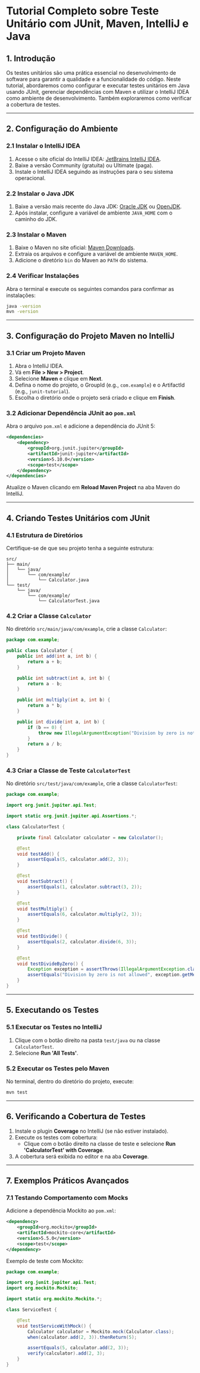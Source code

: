# Tutorial Completo sobre Teste Unitário com JUnit, Maven, IntelliJ e Java

## **1. Introdução**
Os testes unitários são uma prática essencial no desenvolvimento de software para garantir a qualidade e a funcionalidade do código. Neste tutorial, abordaremos como configurar e executar testes unitários em Java usando JUnit, gerenciar dependências com Maven e utilizar o IntelliJ IDEA como ambiente de desenvolvimento. Também exploraremos como verificar a cobertura de testes.

---

## **2. Configuração do Ambiente**

### **2.1 Instalar o IntelliJ IDEA**
1. Acesse o site oficial do IntelliJ IDEA: [JetBrains IntelliJ IDEA](https://www.jetbrains.com/idea/).
2. Baixe a versão Community (gratuita) ou Ultimate (paga).
3. Instale o IntelliJ IDEA seguindo as instruções para o seu sistema operacional.

### **2.2 Instalar o Java JDK**
1. Baixe a versão mais recente do Java JDK: [Oracle JDK](https://www.oracle.com/java/technologies/javase-downloads.html) ou [OpenJDK](https://openjdk.org/).
2. Após instalar, configure a variável de ambiente `JAVA_HOME` com o caminho do JDK.

### **2.3 Instalar o Maven**
1. Baixe o Maven no site oficial: [Maven Downloads](https://maven.apache.org/download.cgi).
2. Extraia os arquivos e configure a variável de ambiente `MAVEN_HOME`.
3. Adicione o diretório `bin` do Maven ao `PATH` do sistema.

### **2.4 Verificar Instalações**
Abra o terminal e execute os seguintes comandos para confirmar as instalações:
```bash
java -version
mvn -version
```

---

## **3. Configuração do Projeto Maven no IntelliJ**

### **3.1 Criar um Projeto Maven**
1. Abra o IntelliJ IDEA.
2. Vá em **File > New > Project**.
3. Selecione **Maven** e clique em **Next**.
4. Defina o nome do projeto, o GroupId (e.g., `com.example`) e o ArtifactId (e.g., `junit-tutorial`).
5. Escolha o diretório onde o projeto será criado e clique em **Finish**.

### **3.2 Adicionar Dependência JUnit ao `pom.xml`**
Abra o arquivo `pom.xml` e adicione a dependência do JUnit 5:
```xml
<dependencies>
    <dependency>
        <groupId>org.junit.jupiter</groupId>
        <artifactId>junit-jupiter</artifactId>
        <version>5.10.0</version>
        <scope>test</scope>
    </dependency>
</dependencies>
```

Atualize o Maven clicando em **Reload Maven Project** na aba Maven do IntelliJ.

---

## **4. Criando Testes Unitários com JUnit**

### **4.1 Estrutura de Diretórios**
Certifique-se de que seu projeto tenha a seguinte estrutura:
```
src/
├── main/
│   └── java/
│       └── com/example/
│           └── Calculator.java
└── test/
    └── java/
        └── com/example/
            └── CalculatorTest.java
```

### **4.2 Criar a Classe `Calculator`**
No diretório `src/main/java/com/example`, crie a classe `Calculator`:
```java
package com.example;

public class Calculator {
    public int add(int a, int b) {
        return a + b;
    }

    public int subtract(int a, int b) {
        return a - b;
    }

    public int multiply(int a, int b) {
        return a * b;
    }

    public int divide(int a, int b) {
        if (b == 0) {
            throw new IllegalArgumentException("Division by zero is not allowed");
        }
        return a / b;
    }
}
```

### **4.3 Criar a Classe de Teste `CalculatorTest`**
No diretório `src/test/java/com/example`, crie a classe `CalculatorTest`:
```java
package com.example;

import org.junit.jupiter.api.Test;

import static org.junit.jupiter.api.Assertions.*;

class CalculatorTest {

    private final Calculator calculator = new Calculator();

    @Test
    void testAdd() {
        assertEquals(5, calculator.add(2, 3));
    }

    @Test
    void testSubtract() {
        assertEquals(1, calculator.subtract(3, 2));
    }

    @Test
    void testMultiply() {
        assertEquals(6, calculator.multiply(2, 3));
    }

    @Test
    void testDivide() {
        assertEquals(2, calculator.divide(6, 3));
    }

    @Test
    void testDivideByZero() {
        Exception exception = assertThrows(IllegalArgumentException.class, () -> calculator.divide(1, 0));
        assertEquals("Division by zero is not allowed", exception.getMessage());
    }
}
```

---

## **5. Executando os Testes**

### **5.1 Executar os Testes no IntelliJ**
1. Clique com o botão direito na pasta `test/java` ou na classe `CalculatorTest`.
2. Selecione **Run 'All Tests'**.

### **5.2 Executar os Testes pelo Maven**
No terminal, dentro do diretório do projeto, execute:
```bash
mvn test
```

---

## **6. Verificando a Cobertura de Testes**

1. Instale o plugin **Coverage** no IntelliJ (se não estiver instalado).
2. Execute os testes com cobertura:
   - Clique com o botão direito na classe de teste e selecione **Run 'CalculatorTest' with Coverage**.
3. A cobertura será exibida no editor e na aba **Coverage**.

---

## **7. Exemplos Práticos Avançados**

### **7.1 Testando Comportamento com Mocks**
Adicione a dependência Mockito ao `pom.xml`:
```xml
<dependency>
    <groupId>org.mockito</groupId>
    <artifactId>mockito-core</artifactId>
    <version>5.5.0</version>
    <scope>test</scope>
</dependency>
```

Exemplo de teste com Mockito:
```java
package com.example;

import org.junit.jupiter.api.Test;
import org.mockito.Mockito;

import static org.mockito.Mockito.*;

class ServiceTest {

    @Test
    void testServiceWithMock() {
        Calculator calculator = Mockito.mock(Calculator.class);
        when(calculator.add(2, 3)).thenReturn(5);

        assertEquals(5, calculator.add(2, 3));
        verify(calculator).add(2, 3);
    }
}
```
